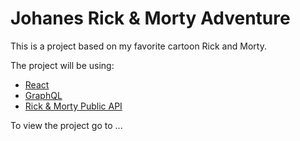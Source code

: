 # Johanes Rick & Morty Adventure
This is a project based on my favorite cartoon Rick and Morty.

The project will be using:
- [React](https://reactjs.org/)
- [GraphQL](https://graphql.org/)
- [Rick & Morty Public API](https://rickandmortyapi.com/)


To view the project go to ...